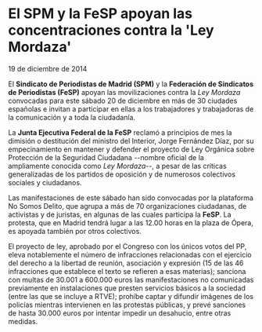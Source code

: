 # El SPM y la FeSP apoyan las concentraciones contra la 'Ley Mordaza'

19 de diciembre de 2014

El **Sindicato de Periodistas de Madrid (SPM)** y la **Federación de Sindicatos de Periodistas (FeSP)** apoyan las movilizaciones contra la *Ley Mordaza* convocadas para este sábado 20 de diciembre en más de 30 ciudades españolas e invitan a participar en ellas a los trabajadores y trabajadoras de la comunicación y a toda la ciudadanía.

La **Junta Ejecutiva Federal de la FeSP** reclamó a principios de mes la dimisión o destitución del ministro del Interior, Jorge Fernández Díaz, por su empecinamiento en mantener y defender el proyecto de Ley Orgánica sobre Protección de la Seguridad Ciudadana --nombre oficial de la ampliamente conocida como *Ley Mordaza*--, a pesar de las críticas generalizadas de los partidos de oposición y de numerosos colectivos sociales y ciudadanos.

Las manifestaciones de este sábado han sido convocadas por la plataforma No Somos Delito, que agrupa a más de 70 organizaciones ciudadanas, de activistas y de juristas, en algunas de las cuales participa la **FeSP**. La protesta, que en Madrid tendrá lugar a las 12.00 horas en la plaza de Ópera, es apoyada también por otros colectivos.

El proyecto de ley, aprobado por el Congreso con los únicos votos del PP, eleva notablemente el número de infracciones relacionadas con el ejercicio del derecho a la libertad de reunión, asociación y expresión (15 de las 46 infracciones que establece el texto se refieren a esas materias); sanciona con multas de 30.001 a 600.000 euros las manifestaciones no comunicadas previamente en instalaciones que presten servicios básicos a la sociedad (entre las que se incluye a RTVE); prohíbe captar y difundir imágenes de los policías mientras intervienen en las protestas públicas, y prevé sanciones de hasta 30.000 euros por intentar impedir un desahucio, entre otras medidas.
